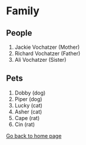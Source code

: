 # Family 

## People
1. Jackie Vochatzer (Mother)
1. Richard Vochatzer (Father)
1. Ali Vochatzer (Sister)

## Pets 
1. Dobby (dog)
1. Piper (dog)
1. Lucky (cat)
1. Asher (cat)
1. Cape (rat)
1. Cin (rat)

[Go back to home page](./README.md)
